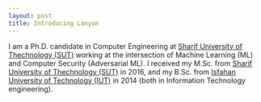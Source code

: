 ```yaml
---
layout: post
title: Introducing Lanyon
---
```


I am a Ph.D. candidate in Computer Engineering at [Sharif University of Thechnology (SUT)](http://www.en.sharif.edu/) working at the intersection of Machine Learning (ML) and Computer Security (Adversarial ML). I received my M.Sc. from [Sharif University of Thechnology (SUT)](http://www.en.sharif.edu/) in 2016, and my B.Sc. from [Isfahan University of Technology (IUT)](https://www.iut.ac.ir/en) in 2014 (both in Information Technology engineering).
